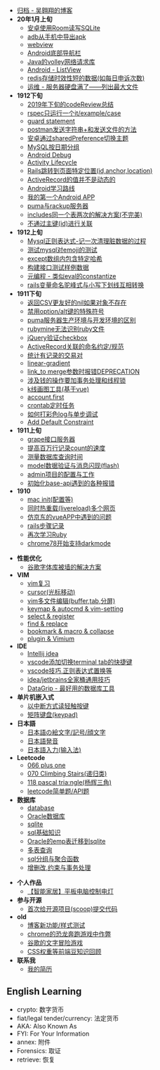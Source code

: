 - [归档 - 吴翱翔的博客](/)
- **20年1月上旬**
    - [安卓使用Room读写SQLite](http://pymongo.github.io/2020/01_1/sqlite_room.md)
    - [adb从手机中导出apk](http://pymongo.github.io/2020/01_1/adb_export_apk.md)
    - [webview](http://pymongo.github.io/2020/01_1/webview.md)
    - [Android底部导航栏](http://pymongo.github.io/2020/01_1/bottom_navigation.md)
    - [Java的volley网络请求库](http://pymongo.github.io/2020/01_1/volley.md)
    - [Android - ListView](http://pymongo.github.io/2020/01_1/list_view.md)
    - [redis存储时效性短的数据(如每日申诉次数)](http://pymongo.github.io/2020/01_1/redis_count_user_daily_data.md)
    - [运维 - 服务器硬盘满了——列出最大文件](http://pymongo.github.io/2020/01_1/linux_list_largest_files.md)
- **1912下旬**
    - [2019年下旬的codeReview总结](http://pymongo.github.io/2019/12_2/code_review.md)
    - [rspec只运行一个it/example/case](http://pymongo.github.io/2019/12_2/rspec_single_it.md)
    - [guard statement](http://pymongo.github.io/2019/12_2/guard_statement.md)
    - [postman发送字符串+和发送文件的方法](http://pymongo.github.io/2019/12_2/postman_send_plus.md)
    - [安卓通过sharedPreference切换主题](http://pymongo.github.io/2019/12_2/android_change_theme.md)
    - [MySQL按日期分组](http://pymongo.github.io/2019/12_2/mysql_group_by_date.md)
    - [Android Debug](http://pymongo.github.io/2019/12_2/android_debug.md)
    - [Activity Lifecycle](http://pymongo.github.io/2019/12_2/Activity_Lifecycle.md)
    - [Rails跳转到页面特定位置(id,anchor,location)](http://pymongo.github.io/2019/12_2/redirect_to_anchor.md)
    - [ActiveRecord的值并不是动态的](http://pymongo.github.io/2019/12_2/active_record_not_dynamic.md)
    - [Android学习路线](http://pymongo.github.io/2019/12_2/android_learn_step.md)
    - [我的第一个Android APP](http://pymongo.github.io/2019/12_2/first_android_app.md)
    - [puma与rackup服务器](http://pymongo.github.io/2019/12_2/puma_rackup.md)
    - [includes同一个表两次的解决方案(不完美)](http://pymongo.github.io/2019/12_2/includes_same_table_twice.md)
    - [不通过主键(id)进行关联](http://pymongo.github.io/2019/12_2/association_without_primary_key.md)
- **1912上旬**
    - [Mysql正则表达式-记一次清理脏数据的过程](http://pymongo.github.io/2019/12_1/mysql_regexp.md)
    - [测试mysql对emoji的测试](http://pymongo.github.io/2019/12_1/mysql_emoji.md)
    - [except数组内包含特定哈希](http://pymongo.github.io/2019/12_1/except_array_include_hash.md)
    - [构建接口测试样例数据](http://pymongo.github.io/2019/12_1/rspec_test_example.md)
    - [元编程 - 类似eval的constantize](http://pymongo.github.io/2019/12_1/constantize_eval.md)
    - [rails变量命名驼峰式与小写下划线互相转换](http://pymongo.github.io/2019/12_1/rails_camel_case.md)
- **1911下旬**   
    - [返回CSV更友好的nil如果对象不存在](http://pymongo.github.io/2019/11_2/try_return_nil.md)
    - [禁用option/alt键的特殊符号](http://pymongo.github.io/2019/11_2/ukelele/disable_alt_symbol_ukelele.md)
    - [puma服务器生产环境与开发环境的区别](http://pymongo.github.io/2019/11_2/puma_production.md)
    - [rubymine无法识别ruby文件](http://pymongo.github.io/2019/11_2/rubymine_not_recognize_rb.md)
    - [jQuery验证checkbox](http://pymongo.github.io/2019/11_2/checkbox_jquery_validate.md)
    - [ActiveRecord关联的命名约定/规范](http://pymongo.github.io/2019/11_2/active_record_association.md)
    - [统计有记录的交易对](http://pymongo.github.io/2019/11_2/select-distinct.md)
    - [linear-gradient](http://pymongo.github.io/2019/11_2/linear-gradient-warn.md)
    - [link_to merge参数时报错DEPRECATION](http://pymongo.github.io/2019/11_2/link_to-merge-warning.md)
    - [涉及钱的操作要加事务处理和线程锁](http://pymongo.github.io/2019/11_2/data-lock.md)
    - [k线画图工具(基于vue)](http://pymongo.github.io/2019/11_2/k-line-vue.md)
    - [account.first](http://pymongo.github.io/2019/11_2/account_first.md)
    - [crontab定时任务](http://pymongo.github.io/2019/11_2/crontab.md)
    - [如何打彩色log与单步调试](http://pymongo.github.io/2019/11_2/rails-debug-log.md)
    - [Add Default Constraint](http://pymongo.github.io/2019/11_2/add-default-constraint.md)
- **1911上旬**
    - [grape接口服务器](http://pymongo.github.io/2019/11_1/grape.md)
    - [提高百万行记录count的速度](2019/11_1/millions-count.md)
    - [测量数据库查询时间](http://pymongo.github.io/2019/11_1/measure-qurey-time.md)
    - [model数据验证与消息闪现(flash)](http://pymongo.github.io/2019/11_1/validates.md)
    - [admin项目的配置与工作](http://pymongo.github.io/2019/11_1/project-admin.md)
    - [初始化base-api遇到的各种报错](http://pymongo.github.io/2019/11_1/base-api-error.md)
- **1910**
    - [mac init(配置等)](http://pymongo.github.io/2019/10/mac-init.md)
    - [同时热重载(livereload)多个网页](http://pymongo.github.io/2019/10/multi-livereload.md)
    - [仿京东的vueAPP中遇到的问题](http://pymongo.github.io/2019/10/jd-vue-problem.md)
    - [rails步骤记录](http://pymongo.github.io/2019/10/rails-step.md)
    - [再次学习Ruby](http://pymongo.github.io/2019/10/ruby-restudy.md)
    - [chrome78开始支持darkmode](http://pymongo.github.io/2019/10/chrome-dark-mode.md)
<!-- archive -->
- **性能优化**
    - [谷歌字体库被墙的解决方案](unarchived/google_font_block_solution.md)
- **VIM**
    - [vim复习](http://pymongo.github.io/archive/vim/vim_review.md)
    - [cursor(光标移动)](http://pymongo.github.io/archive/vim/cursor.md)
    - [vim多文件编辑(buffer,tab,分屏)](http://pymongo.github.io/archive/vim/multi-files.md)
    - [keymap & autocmd & vim-setting](http://pymongo.github.io/archive/vim/keymap.md)
    - [select & register](http://pymongo.github.io/archive/vim/select.md)
    - [find & replace](http://pymongo.github.io/archive/vim/find.md)
    - [bookmark & macro & collapse](archive/vim/bookmark.md)
    - [plugin & Vimium](archive/vim/plugin.md)
- **IDE**
    - [Intellij idea](http://pymongo.github.io/archive/IDE/intellij.md)
    - [vscode添加切换terminal tab的快捷键](http://pymongo.github.io/archive/IDE/vscode/switch_terminal_tab.md)
    - [vscode技巧,正则表达式置换等](http://pymongo.github.io/archive/IDE/vscode/index.md)
    - [idea/jetbrains全家桶通用技巧](http://pymongo.github.io/archive/IDE/idea.md)
    - [DataGrip - 最好用的数据库工具](/archive/IDE/datagrip.md)
- **单片机嵌入式**
    - [以中断方式读轻触按键](/archive/embedded/button-interrupt/index.md)
    - [矩阵键盘(keypad)](/archive/embedded/keypad/index.md)
- **日本語**
    - [日本語の絵文字/記号/顔文字](/archive/japanese/kigou.md)
    - [日本語発音](/archive/japanese/hatsuon.md)
    - [日本語入力(输入法)](/archive/japanese/nyuuryoku.md)
- **Leetcode**
    - [066 plus one](/archive/leetcode/066-plus-one.md)
    - [070 Climbing Stairs(递归类)](/archive/leetcode/070-climbing-stairs.md)
    - [118 pascal tria:ngle(杨辉三角)](/archive/leetcode/118-pascal-triangle.md)
    - [leetcode简单题/API题](/archive/leetcode/leetcode-easy.md)
- **数据库**
    - [database](/archive/database/database.md)
    - [Oracle数据库](/archive/database/oracle_database/index.md)
    - [sqlite](/archive/database/sqlite.md)
    - [sql基础知识](/archive/database/sql_basic.md)
    - [Oracle的emp表迁移到sqlite](/archive/database/oracle_migrate_to_sqlite/index.md)
    - [多表查询](/archive/database/join.md)
    - [sql分组与聚合函数](/archive/database/sql_group.md)
    - [增删改,约束与事务处理](/archive/database/sql_update.md)
<!-- /archive -->
- **个人作品**
    - [【智能家居】平板电脑控制电灯](/unarchived/rpi_gpio.md)
- **参与开源**
    - [首次给开源项目(scoop)提交代码](/unarchived/pull_request_to_scoop/index.md)
- **old**
    - [博客新功能/样式测试](/unarchived/test.md)
    - [chrome的恐龙奔跑游戏中作弊](/unarchived/chrome_game_cheat/index.md)
    - [谷歌的文字冒险游戏](/unarchived/google_text_adventure.md)
    - [CSS权重等前端豆知识回顾](/unarchived/css_specificity.md)
- **联系我**
    - [我的简历](/redirect/resume.html)
 

## English Learning

- crypto: 数字货币
- fiat/legal tender/currency: 法定货币
- AKA: Also Known As
- FYI: For Your Information
- annex: 附件
- Forensics: 取证 
- retrieve: 恢复

